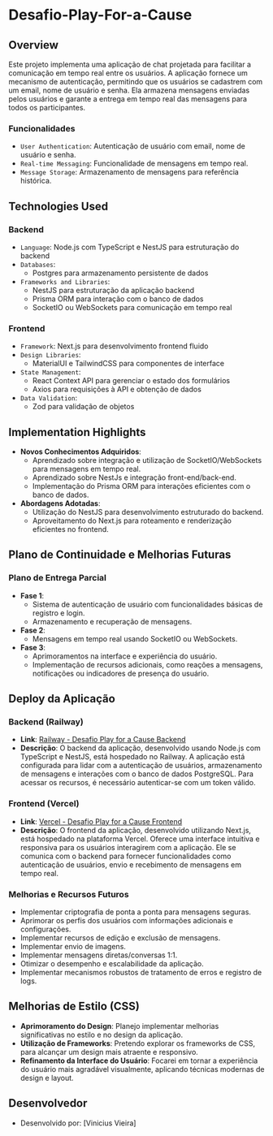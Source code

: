 # Desafio-Play-For-a-Cause


## Overview
Este projeto implementa uma aplicação de chat projetada para facilitar a comunicação em tempo real entre os usuários. A aplicação fornece um mecanismo de autenticação, permitindo que os usuários se cadastrem com um email, nome de usuário e senha. Ela armazena mensagens enviadas pelos usuários e garante a entrega em tempo real das mensagens para todos os participantes.

### Funcionalidades
- `User Authentication`: Autenticação de usuário com email, nome de usuário e senha.
- `Real-time Messaging`: Funcionalidade de mensagens em tempo real.
- `Message Storage`: Armazenamento de mensagens para referência histórica.

## Technologies Used
### Backend
- `Language`: Node.js com TypeScript e NestJS para estruturação do backend
- `Databases`:
  - Postgres para armazenamento persistente de dados
- `Frameworks and Libraries`:
  - NestJS para estruturação da aplicação backend
  - Prisma ORM para interação com o banco de dados
  - SocketIO ou WebSockets para comunicação em tempo real

### Frontend
- `Framework`: Next.js para desenvolvimento frontend fluido
- `Design Libraries`:
  - MaterialUI e TailwindCSS para componentes de interface
- `State Management`:
  - React Context API para gerenciar o estado dos formulários
  - Axios para requisições à API e obtenção de dados
- `Data Validation`:
  - Zod para validação de objetos

## Implementation Highlights
- **Novos Conhecimentos Adquiridos**:
  - Aprendizado sobre integração e utilização de SocketIO/WebSockets para mensagens em tempo real.
  - Aprendizado sobre NestJs e integração front-end/back-end.
  - Implementação do Prisma ORM para interações eficientes com o banco de dados.
- **Abordagens Adotadas**:
  - Utilização do NestJS para desenvolvimento estruturado do backend.
  - Aproveitamento do Next.js para roteamento e renderização eficientes no frontend.

## Plano de Continuidade e Melhorias Futuras
### Plano de Entrega Parcial
- **Fase 1**:
  - Sistema de autenticação de usuário com funcionalidades básicas de registro e login.
  - Armazenamento e recuperação de mensagens.
- **Fase 2**:
  - Mensagens em tempo real usando SocketIO ou WebSockets.
- **Fase 3**:
  - Aprimoramentos na interface e experiência do usuário.
  - Implementação de recursos adicionais, como reações a mensagens, notificações ou indicadores de presença do usuário.
 
## Deploy da Aplicação

### Backend (Railway)
- **Link**: [Railway - Desafio Play for a Cause Backend](https://desafio-play-for-a-cause-production.up.railway.app/)
- **Descrição**: O backend da aplicação, desenvolvido usando Node.js com TypeScript e NestJS, está hospedado no Railway. A aplicação está configurada para lidar com a autenticação de usuários, armazenamento de mensagens e interações com o banco de dados PostgreSQL. Para acessar os recursos, é necessário autenticar-se com um token válido.

### Frontend (Vercel)
- **Link**: [Vercel - Desafio Play for a Cause Frontend](https://desafio-play-for-a-cause-livid.vercel.app/)
- **Descrição**: O frontend da aplicação, desenvolvido utilizando Next.js, está hospedado na plataforma Vercel. Oferece uma interface intuitiva e responsiva para os usuários interagirem com a aplicação. Ele se comunica com o backend para fornecer funcionalidades como autenticação de usuários, envio e recebimento de mensagens em tempo real.

### Melhorias e Recursos Futuros
- Implementar criptografia de ponta a ponta para mensagens seguras.
- Aprimorar os perfis dos usuários com informações adicionais e configurações.
- Implementar recursos de edição e exclusão de mensagens.
- Implementar envio de imagens.
- Implementar mensagens diretas/conversas 1:1.
- Otimizar o desempenho e escalabilidade da aplicação.
- Implementar mecanismos robustos de tratamento de erros e registro de logs.

## Melhorias de Estilo (CSS)
- **Aprimoramento do Design**: Planejo implementar melhorias significativas no estilo e no design da aplicação.
- **Utilização de Frameworks**: Pretendo explorar os frameworks de CSS, para alcançar um design mais atraente e responsivo.
- **Refinamento da Interface do Usuário**: Focarei em tornar a experiência do usuário mais agradável visualmente, aplicando técnicas modernas de design e layout.


## Desenvolvedor
- Desenvolvido por: [Vinicius Vieira]

